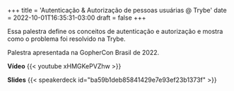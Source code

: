 +++
title = 'Autenticação & Autorização de pessoas usuárias @ Trybe'
date = 2022-10-01T16:35:31-03:00
draft = false
+++

Essa palestra define os conceitos de autenticação e autorização e mostra como o problema foi resolvido na Trybe.

Palestra apresentada na GopherCon Brasil de 2022.

**Vídeo**
{{< youtube xHMGKePVZhw >}}

**Slides**
{{< speakerdeck id="ba59b1deb85841429e7e93ef23b1373f" >}}
